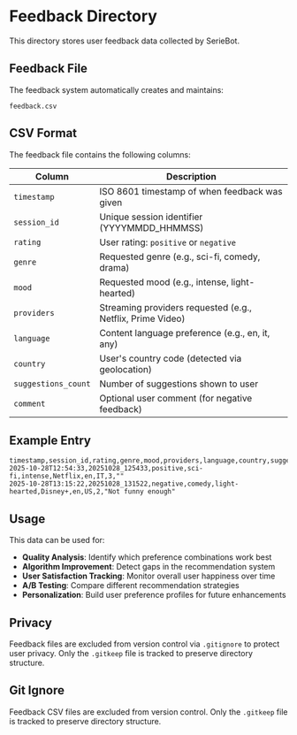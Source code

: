 # Feedback Directory

This directory stores user feedback data collected by SerieBot.

## Feedback File

The feedback system automatically creates and maintains:
```
feedback.csv
```

## CSV Format

The feedback file contains the following columns:

| Column | Description |
|--------|-------------|
| `timestamp` | ISO 8601 timestamp of when feedback was given |
| `session_id` | Unique session identifier (YYYYMMDD_HHMMSS) |
| `rating` | User rating: `positive` or `negative` |
| `genre` | Requested genre (e.g., sci-fi, comedy, drama) |
| `mood` | Requested mood (e.g., intense, light-hearted) |
| `providers` | Streaming providers requested (e.g., Netflix, Prime Video) |
| `language` | Content language preference (e.g., en, it, any) |
| `country` | User's country code (detected via geolocation) |
| `suggestions_count` | Number of suggestions shown to user |
| `comment` | Optional user comment (for negative feedback) |

## Example Entry

```csv
timestamp,session_id,rating,genre,mood,providers,language,country,suggestions_count,comment
2025-10-28T12:54:33,20251028_125433,positive,sci-fi,intense,Netflix,en,IT,3,""
2025-10-28T13:15:22,20251028_131522,negative,comedy,light-hearted,Disney+,en,US,2,"Not funny enough"
```

## Usage

This data can be used for:

- **Quality Analysis**: Identify which preference combinations work best
- **Algorithm Improvement**: Detect gaps in the recommendation system
- **User Satisfaction Tracking**: Monitor overall user happiness over time
- **A/B Testing**: Compare different recommendation strategies
- **Personalization**: Build user preference profiles for future enhancements

## Privacy

Feedback files are excluded from version control via `.gitignore` to protect user privacy.
Only the `.gitkeep` file is tracked to preserve directory structure.

## Git Ignore

Feedback CSV files are excluded from version control.
Only the `.gitkeep` file is tracked to preserve directory structure.
